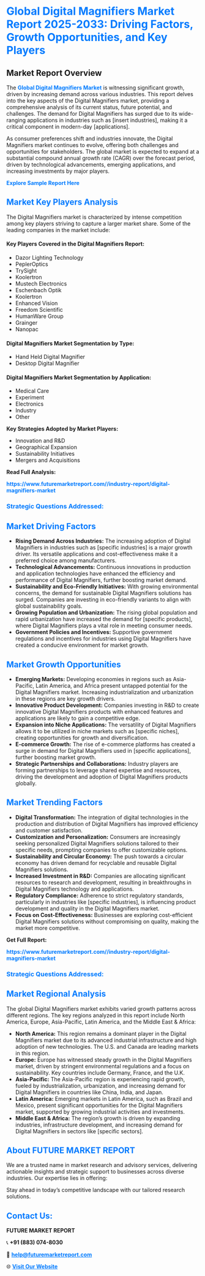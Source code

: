 <h1 style="color: #007BFF;">Global Digital Magnifiers Market Report 2025-2033: Driving Factors, Growth Opportunities, and Key Players</h1>

<section id="overview">
<h2>Market Report Overview</h2>
<p>The <a href="https://www.futuremarketreport.com//industry-report/digital-magnifiers-market" style="color: #007BFF; text-decoration: none;"><strong>Global Digital Magnifiers Market</strong></a> is witnessing significant growth, driven by increasing demand across various industries. This report delves into the key aspects of the Digital Magnifiers market, providing a comprehensive analysis of its current status, future potential, and challenges. The demand for Digital Magnifiers has surged due to its wide-ranging applications in industries such as [insert industries], making it a critical component in modern-day [applications].</p>
<p>As consumer preferences shift and industries innovate, the Digital Magnifiers market continues to evolve, offering both challenges and opportunities for stakeholders. The global market is expected to expand at a substantial compound annual growth rate (CAGR) over the forecast period, driven by technological advancements, emerging applications, and increasing investments by major players.</p>
</section>

<section id="overview">
<p><a href="https://www.futuremarketreport.com//request-sample/reportId=81425" style="color: #007BFF; text-decoration: none;"><strong>Explore Sample Report Here</strong></a></p>
</section>

<section id="key-players">
<h2 style="color: #007BFF;">Market Key Players Analysis</h2>
<p>The Digital Magnifiers market is characterized by intense competition among key players striving to capture a larger market share. Some of the leading companies in the market include:</p>
<h4>Key Players Covered in the Digital Magnifiers Report:</h4>
<ul><li>Dazor Lighting Technology</li><li>PeplerOptics</li><li>TrySight</li><li>Koolertron</li><li>Mustech Electronics</li><li>Eschenbach Optik</li><li>Koolertron</li><li>Enhanced Vision</li><li>Freedom Scientific</li><li>HumanWare Group</li><li>Grainger</li><li>Nanopac</li></ul>
<h4>Digital Magnifiers Market Segmentation by Type:</h4>
<ul><li>Hand Held Digital Magnifier</li><li>Desktop Digital Magnifier</li></ul>

<h4>Digital Magnifiers Market Segmentation by Application:</h4>
<ul><li>Medical Care</li><li>Experiment</li><li>Electronics</li><li>Industry</li><li>Other</li></ul>
<p><strong>Key Strategies Adopted by Market Players:</strong></p>
<ul>
<li>Innovation and R&D</li>
<li>Geographical Expansion</li>
<li>Sustainability Initiatives</li>
<li>Mergers and Acquisitions</li>
</ul>
</section>

<section>
<p><strong>Read Full Analysis: </strong></p><a href="https://www.futuremarketreport.com//industry-report/digital-magnifiers-market" style="color: #007BFF; text-decoration: none;"><strong>https://www.futuremarketreport.com//industry-report/digital-magnifiers-market</strong></a>
<h3 style="color: #007BFF;">Strategic Questions Addressed:</h3>
</section>

<section id="driving-factors">
<h2 style="color: #007BFF;">Market Driving Factors</h2>
<ul>
<li><strong>Rising Demand Across Industries:</strong> The increasing adoption of Digital Magnifiers in industries such as [specific industries] is a major growth driver. Its versatile applications and cost-effectiveness make it a preferred choice among manufacturers.</li>
<li><strong>Technological Advancements:</strong> Continuous innovations in production and application technologies have enhanced the efficiency and performance of Digital Magnifiers, further boosting market demand.</li>
<li><strong>Sustainability and Eco-Friendly Initiatives:</strong> With growing environmental concerns, the demand for sustainable Digital Magnifiers solutions has surged. Companies are investing in eco-friendly variants to align with global sustainability goals.</li>
<li><strong>Growing Population and Urbanization:</strong> The rising global population and rapid urbanization have increased the demand for [specific products], where Digital Magnifiers plays a vital role in meeting consumer needs.</li>
<li><strong>Government Policies and Incentives:</strong> Supportive government regulations and incentives for industries using Digital Magnifiers have created a conducive environment for market growth.</li>
</ul>
</section>

<section id="growth-opportunities">
<h2 style="color: #007BFF;">Market Growth Opportunities</h2>
<ul>
<li><strong>Emerging Markets:</strong> Developing economies in regions such as Asia-Pacific, Latin America, and Africa present untapped potential for the Digital Magnifiers market. Increasing industrialization and urbanization in these regions are key growth drivers.</li>
<li><strong>Innovative Product Development:</strong> Companies investing in R&D to create innovative Digital Magnifiers products with enhanced features and applications are likely to gain a competitive edge.</li>
<li><strong>Expansion into Niche Applications:</strong> The versatility of Digital Magnifiers allows it to be utilized in niche markets such as [specific niches], creating opportunities for growth and diversification.</li>
<li><strong>E-commerce Growth:</strong> The rise of e-commerce platforms has created a surge in demand for Digital Magnifiers used in [specific applications], further boosting market growth.</li>
<li><strong>Strategic Partnerships and Collaborations:</strong> Industry players are forming partnerships to leverage shared expertise and resources, driving the development and adoption of Digital Magnifiers products globally.</li>
</ul>
</section>

<section id="trending-factors">
<h2 style="color: #007BFF;">Market Trending Factors</h2>
<ul>
<li><strong>Digital Transformation:</strong> The integration of digital technologies in the production and distribution of Digital Magnifiers has improved efficiency and customer satisfaction.</li>
<li><strong>Customization and Personalization:</strong> Consumers are increasingly seeking personalized Digital Magnifiers solutions tailored to their specific needs, prompting companies to offer customizable options.</li>
<li><strong>Sustainability and Circular Economy:</strong> The push towards a circular economy has driven demand for recyclable and reusable Digital Magnifiers solutions.</li>
<li><strong>Increased Investment in R&D:</strong> Companies are allocating significant resources to research and development, resulting in breakthroughs in Digital Magnifiers technology and applications.</li>
<li><strong>Regulatory Compliance:</strong> Adherence to strict regulatory standards, particularly in industries like [specific industries], is influencing product development and quality in the Digital Magnifiers market.</li>
<li><strong>Focus on Cost-Effectiveness:</strong> Businesses are exploring cost-efficient Digital Magnifiers solutions without compromising on quality, making the market more competitive.</li>
</ul>
</section>

<section>
<p><strong>Get Full Report: </strong></p><a href="https://www.futuremarketreport.com//industry-report/digital-magnifiers-market" style="color: #007BFF; text-decoration: none;"><strong>https://www.futuremarketreport.com//industry-report/digital-magnifiers-market</strong></a>
<h3 style="color: #007BFF;">Strategic Questions Addressed:</h3>
</section>


<section id="regional-analysis">
<h2 style="color: #007BFF;">Market Regional Analysis</h2>
<p>The global Digital Magnifiers market exhibits varied growth patterns across different regions. The key regions analyzed in this report include North America, Europe, Asia-Pacific, Latin America, and the Middle East & Africa:</p>
<ul>
<li><strong>North America:</strong> This region remains a dominant player in the Digital Magnifiers market due to its advanced industrial infrastructure and high adoption of new technologies. The U.S. and Canada are leading markets in this region.</li>
<li><strong>Europe:</strong> Europe has witnessed steady growth in the Digital Magnifiers market, driven by stringent environmental regulations and a focus on sustainability. Key countries include Germany, France, and the U.K.</li>
<li><strong>Asia-Pacific:</strong> The Asia-Pacific region is experiencing rapid growth, fueled by industrialization, urbanization, and increasing demand for Digital Magnifiers in countries like China, India, and Japan.</li>
<li><strong>Latin America:</strong> Emerging markets in Latin America, such as Brazil and Mexico, present significant opportunities for the Digital Magnifiers market, supported by growing industrial activities and investments.</li>
<li><strong>Middle East & Africa:</strong> The region’s growth is driven by expanding industries, infrastructure development, and increasing demand for Digital Magnifiers in sectors like [specific sectors].</li>
</ul>
</section>

<footer>
<h2 style="color: #007BFF;">About FUTURE MARKET REPORT</h2>
<p>We are a trusted name in market research and advisory services, delivering actionable insights and strategic support to businesses across diverse industries. Our expertise lies in offering:</p>

<p>Stay ahead in today’s competitive landscape with our tailored research solutions.</p>

<h2 style="color: #007BFF;">Contact Us:</h2>
<p><strong>FUTURE MARKET REPORT</strong></p>
<p>📞 <strong>+91 (883) 074-8030</strong></p>
<p>📧 <strong><a href="mailto:help@futuremarketreport.com" style="color: #007BFF;">help@futuremarketreport.com</a></strong></p>
<p>🌐 <strong><a href="https://www.futuremarketreport.com/" style="color: #007BFF;">Visit Our Website</a></strong></p>
</footer>